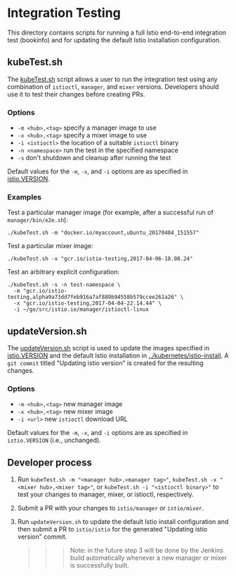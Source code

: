# Integration Testing

This directory contains scripts for running a full Istio end-to-end integration test (bookinfo)
and for updating the default Istio installation configuration.
 
## kubeTest.sh

The [kubeTest.sh](kubeTest.sh) script allows a user to run the integration test using
any combination of `istioctl`, `manager`, and `mixer` versions. Developers should use
it to test their changes before creating PRs.

### Options

* `-m <hub>,<tag>` specify a manager image to use
* `-x <hub>,<tag>` specify a mixer image to use
* `-i <istioctl>` the location of a suitable `istioctl` binary
* `-n <namespace>` run the test in the specified namespace
* `-s` don't shutdown and cleanup after running the test

Default values for the `-m`, `-x`, and `-i` options are as specified in
[istio.VERSION](../istio.VERSION).

### Examples

Test a particular manager image (for example, after a successful run of `manager/bin/e2e.sh`):

```
./kubeTest.sh -m "docker.io/myaccount,ubuntu_20170404_151557"
```

Test a particular mixer image:

```
./kubeTest.sh -x "gcr.io/istio-testing,2017-04-06-18.08.24"
```

Test an arbitrary explicit configuration:

```
./kubeTest.sh -s -n test-namespace \
  -m "gcr.io/istio-testing,alpha9a73dd7feb916a7af889b94558b579ccee261a26" \
  -x "gcr.io/istio-testing,2017-04-04-22.14.44" \
  -i ~/go/src/istio.io/manager/istioctl-linux
```

## updateVersion.sh

The [updateVersion.sh](updateVersion.sh) script is used to update 
the images specified in [istio.VERSION](../istio.VERSION) and the default Istio
installation in [../kubernetes/istio-install](../kubernetes/istio-install).
A `git commit` titled "Updating istio version" is created for the resulting changes.
   
### Options

* `-m <hub>,<tag>` new manager image
* `-x <hub>,<tag>` new mixer image
* `-i <url>` new `istioctl` download URL

Default values for the `-m`, `-x`, and `-i` options are as specified in `istio.VERSION`
(i.e., unchanged).

## Developer process 

1. Run `kubeTest.sh -m "<manager hub>,<manager tag>"`, `kubeTest.sh -x "<mixer hub>,<mixer tag>"`,
   or `kubeTest.sh -i "<istioctl binary>"` to test your changes to manager, mixer, 
   or istioctl, respectively. 
2. Submit a PR with your changes to `istio/manager` or `istio/mixer`.
3. Run `updateVersion.sh` to update the default Istio install configuration and then
   submit a PR  to `istio/istio` for the generated "Updating istio version" commit.
   
   >>> Note: in the future step 3 will be done by the Jenkins build automatically
   >>> whenever a new manager or mixer is successfully built.
